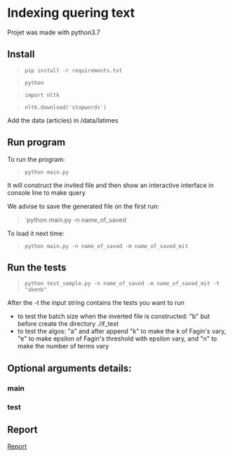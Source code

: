 Indexing quering text
=================================
Projet was made with python3.7
## Install
> `pip install -r requirements.txt`

>`python`

>`import nltk`

>`nltk.download('stopwords')`

Add the data (articles) in /data/latimes
## Run program
To run the program:
> `python main.py`

It will construct the invited file and then show an interactive interface in console line to make query

We advise to save the generated file on the first run:
> `python main.py -n name_of_saved

To load it next time:
> `python main.py -n name_of_saved -m name_of_saved_mit`
## Run the tests
> `python test_sample.py -n name_of_saved -m name_of_saved_mit -t "akenb"`

After the -t the input string contains the tests you want to run
- to test the batch size when the inverted file is constructed: "b" but before create the directory ./if_test
- to test the algos: "a" and after append "k" to make the k of Fagin's vary, "e" to make epsilon of Fagin's threshold with epsilon vary, and "n" to make the number of terms vary
## Optional arguments details:

### main

### test

## Report
[Report]()
